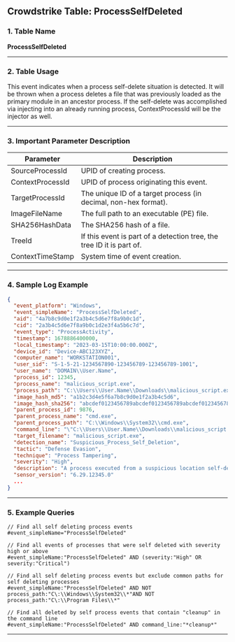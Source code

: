 ## Crowdstrike Table: ProcessSelfDeleted

### 1. Table Name
**ProcessSelfDeleted**

---

### 2. Table Usage
This event indicates when a process self-delete situation is detected. It will be thrown when a process deletes a file that was previously loaded as the primary module in an ancestor process. If the self-delete was accomplished via injecting into an already running process, ContextProcessId will be the injector as well.

---

### 3. Important Parameter Description

| Parameter                    | Description                                                            |
|------------------------------|------------------------------------------------------------------------|
| SourceProcessId              | UPID of creating process.                                              |
| ContextProcessId             | UPID of process originating this event.                                |
| TargetProcessId              | The unique ID of a target process (in decimal, non-hex format).        |
| ImageFileName                | The full path to an executable (PE) file.                              |
| SHA256HashData               | The SHA256 hash of a file.                                             |
| TreeId                       | If this event is part of a detection tree, the tree ID it is part of.  |
| ContextTimeStamp             | System time of event creation.                                         |
---

### 4. Sample Log Example

```json
{
  "event_platform": "Windows",
  "event_simpleName": "ProcessSelfDeleted",
  "aid": "4a7b8c9d0e1f2a3b4c5d6e7f8a9b0c1d",
  "cid": "2a3b4c5d6e7f8a9b0c1d2e3f4a5b6c7d",
  "event_type": "ProcessActivity",
  "timestamp": 1678886400000,
  "local_timestamp": "2023-03-15T10:00:00.000Z",
  "device_id": "Device-ABC123XYZ",
  "computer_name": "WORKSTATION001",
  "user_sid": "S-1-5-21-1234567890-123456789-123456789-1001",
  "user_name": "DOMAIN\\User.Name",
  "process_id": 12345,
  "process_name": "malicious_script.exe",
  "process_path": "C:\\Users\\User.Name\\Downloads\\malicious_script.exe",
  "image_hash_md5": "a1b2c3d4e5f6a7b8c9d0e1f2a3b4c5d6",
  "image_hash_sha256": "abcdef0123456789abcdef0123456789abcdef0123456789abcdef0123456789",
  "parent_process_id": 9876,
  "parent_process_name": "cmd.exe",
  "parent_process_path": "C:\\Windows\\System32\\cmd.exe",
  "command_line": "\"C:\\Users\\User.Name\\Downloads\\malicious_script.exe\" --cleanup",
  "target_filename": "malicious_script.exe",
  "detection_name": "Suspicious_Process_Self_Deletion",
  "tactic": "Defense Evasion",
  "technique": "Process Tampering",
  "severity": "High",
  "description": "A process executed from a suspicious location self-deleted.",
  "sensor_version": "6.29.12345.0"
  ...
}
```

---

### 5. Example Queries

```xql
// Find all self deleting process events
#event_simpleName="ProcessSelfDeleted"

// Find all events of processes that were self deleted with severity high or above
#event_simpleName:"ProcessSelfDeleted" AND (severity:"High" OR severity:"Critical")

// Find all self deleting process events but exclude common paths for self deleting processes
#event_simpleName:"ProcessSelfDeleted" AND NOT process_path:"C\:\\Windows\\System32\\*"AND NOT process_path:"C\:\\Program Files\\*"

// Find all deleted by self process events that contain "cleanup" in the command line
#event_simpleName:"ProcessSelfDeleted" AND command_line:"*cleanup*"
```

---
